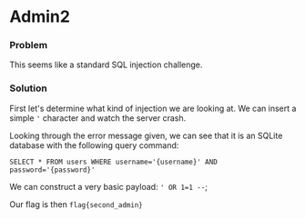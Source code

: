 # Admin2

### Problem 

This seems like a standard SQL injection challenge. 

### Solution

First let's determine what kind of injection we are looking at. We can insert a simple `'` character and watch the server crash. 

Looking through the error message given, we can see that it is an SQLite database with the following query command: 
```
SELECT * FROM users WHERE username='{username}' AND password='{password}'
```

We can construct a very basic payload: `' OR 1=1 --`;

Our flag is then `flag{second_admin}`